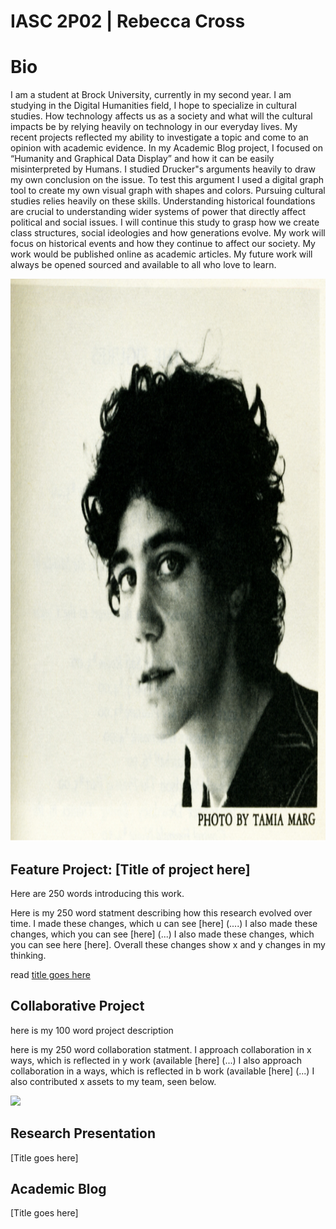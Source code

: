 # IASC 2P02 | Rebecca Cross 

# Bio 

I am a student at Brock University, currently in my second year. I am studying in the Digital Humanities field, I hope to specialize in cultural studies. How technology affects us as a society and what will the cultural impacts be by relying heavily on technology in our everyday lives. 
My recent projects reflected my ability to investigate a topic and come to an opinion with academic evidence. In my Academic Blog project, I focused on “Humanity and Graphical Data Display” and how it can be easily misinterpreted by Humans. I studied Drucker"s arguments heavily to draw my own conclusion on the issue. To test this argument I used a digital graph tool to create my own visual graph with shapes and colors. Pursuing cultural studies relies heavily on these skills. Understanding historical foundations are crucial to understanding wider systems of power that directly affect political and social issues. I will continue this study to grasp how we create class structures, social ideologies and how generations evolve. My work will focus on historical events and how they continue to affect our society. My work would be published online as academic articles. My future work will always be opened sourced and available to all who love to learn.
 

<img src="johanna-drucker.jpg" alt="drucker" style="width:1000px;height:900px;">

## Feature Project: [Title of project here]

Here are 250 words introducing this work.

Here is my 250 word statment describing how this research evolved over time. I made these changes, which u can see [here] (....)
I also made these changes, which you can see [here] (...) I also made these changes, which you can see here [here]. 
Overall these changes show x and y changes in my thinking. 

read [title goes here](readme) 

## Collaborative Project

here is my 100 word project description 

here is my 250 word collaboration statment. I approach collaboration in x ways, which is reflected in y work (available [here] (...) I also approach collaboration in a ways, which is reflected in b work (available [here] (...) I also contributed x assets to my team, seen below. 

![](...)

## Research Presentation

[Title goes here]

## Academic Blog

[Title goes here]

